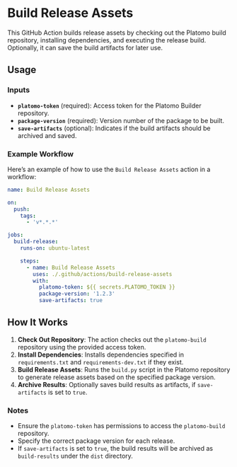 
# Build Release Assets

This GitHub Action builds release assets by checking out the Platomo build repository, installing dependencies, and executing the release build. Optionally, it can save the build artifacts for later use.

## Usage

### Inputs

- **`platomo-token`** (required): Access token for the Platomo Builder repository.
- **`package-version`** (required): Version number of the package to be built.
- **`save-artifacts`** (optional): Indicates if the build artifacts should be archived and saved.

### Example Workflow

Here’s an example of how to use the `Build Release Assets` action in a workflow:

```yaml
name: Build Release Assets

on:
  push:
    tags:
      - 'v*.*.*'

jobs:
  build-release:
    runs-on: ubuntu-latest

    steps:
      - name: Build Release Assets
        uses: ./.github/actions/build-release-assets
        with:
          platomo-token: ${{ secrets.PLATOMO_TOKEN }}
          package-version: '1.2.3'
          save-artifacts: true
```

## How It Works

1. **Check Out Repository**: The action checks out the `platomo-build` repository using the provided access token.
2. **Install Dependencies**: Installs dependencies specified in `requirements.txt` and `requirements-dev.txt` if they exist.
3. **Build Release Assets**: Runs the `build.py` script in the Platomo repository to generate release assets based on the specified package version.
4. **Archive Results**: Optionally saves build results as artifacts, if `save-artifacts` is set to `true`.

### Notes

- Ensure the `platomo-token` has permissions to access the `platomo-build` repository.
- Specify the correct package version for each release.
- If `save-artifacts` is set to `true`, the build results will be archived as `build-results` under the `dist` directory.
